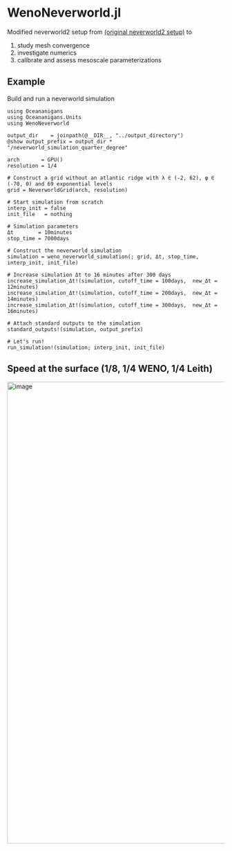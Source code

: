 # WenoNeverworld.jl

Modified neverworld2 setup from [(original neverworld2 setup)](https://egusphere.copernicus.org/preprints/2022/egusphere-2022-186/egusphere-2022-186.pdf) to 
1. study mesh convergence  
2. investigate numerics
3. calibrate and assess mesoscale parameterizations

## Example

Build and run a neverworld simulation 

```
using Oceananigans
using Oceananigans.Units
using WenoNeverworld

output_dir    = joinpath(@__DIR__, "../output_directory")
@show output_prefix = output_dir * "/neverworld_simulation_quarter_degree"

arch       = GPU()
resolution = 1/4

# Construct a grid without an atlantic ridge with λ ∈ (-2, 62), φ ∈ (-70, 0) and 69 exponential levels
grid = NeverworldGrid(arch, resolution)

# Start simulation from scratch
interp_init = false
init_file   = nothing

# Simulation parameters
Δt        = 10minutes
stop_time = 7000days

# Construct the neverworld simulation
simulation = weno_neverworld_simulation(; grid, Δt, stop_time, interp_init, init_file)

# Increase simulation Δt to 16 minutes after 300 days
increase_simulation_Δt!(simulation, cutoff_time = 100days,  new_Δt = 12minutes)
increase_simulation_Δt!(simulation, cutoff_time = 200days,  new_Δt = 14minutes)
increase_simulation_Δt!(simulation, cutoff_time = 300days,  new_Δt = 16minutes)

# Attach standard outputs to the simulation
standard_outputs!(simulation, output_prefix)

# Let's run!
run_simulation!(simulation; interp_init, init_file)
```

## Speed at the surface (1/8, 1/4 WENO, 1/4 Leith)

<img width="1067" alt="image" src="https://user-images.githubusercontent.com/33547697/223501084-cdc3b3e2-4ef2-4b4a-8db2-8f93fdb1133c.png">



